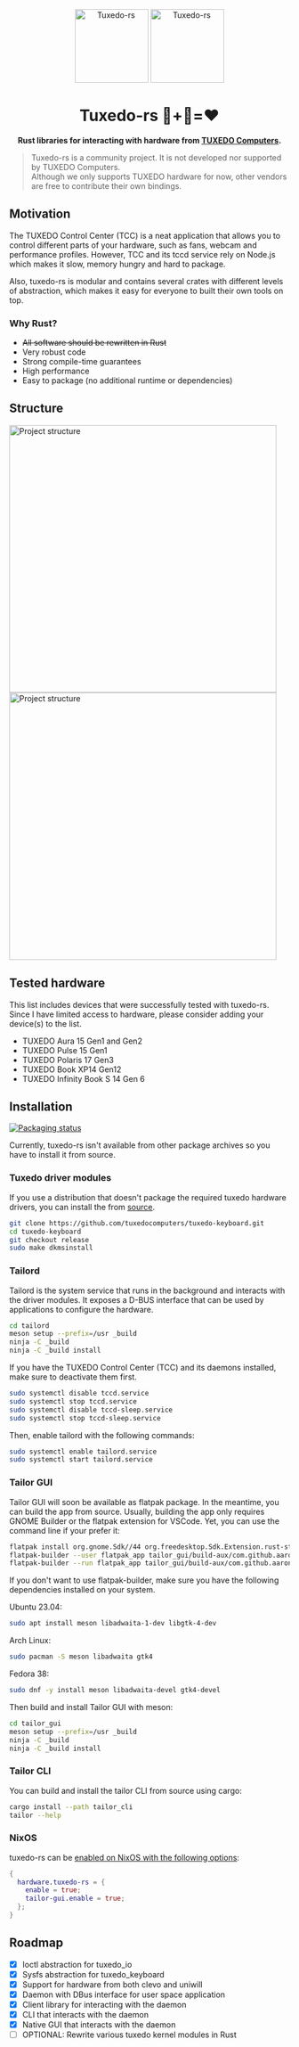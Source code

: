 <div align="center">
  <img alt="Tuxedo-rs" src="assets/tuxedo-rs-mascots.png#gh-light-mode-only" width="132" />
  <img alt="Tuxedo-rs" src="assets/tuxedo-rs-mascots-dark.png#gh-dark-mode-only" width="132" />
  <h1>Tuxedo-rs 🐧+🦀=❤️</h1>
  <p>
    <strong>
      Rust libraries for interacting with hardware from <a href="https://www.tuxedocomputers.com">TUXEDO Computers</a>.
	</strong>
  </p>
</div>

> Tuxedo-rs is a community project. It is not developed nor supported by TUXEDO Computers.  
> Although we only supports TUXEDO hardware for now, other vendors are free to contribute their own bindings.

## Motivation

The TUXEDO Control Center (TCC) is a neat application that allows you to control different parts of your hardware, such as fans, webcam and performance profiles.
However, TCC and its tccd service rely on Node.js which makes it slow, memory hungry and hard to package.

Also, tuxedo-rs is modular and contains several crates with different levels of abstraction, which makes it easy for everyone to built their own tools on top.

### Why Rust?

- ~~All software should be rewritten in Rust~~
- Very robust code
- Strong compile-time guarantees
- High performance
- Easy to package (no additional runtime or dependencies)

## Structure

<img alt="Project structure" src="assets/structure_light.png#gh-light-mode-only" width="480" />
<img alt="Project structure" src="assets/structure_dark.png#gh-dark-mode-only" width="480" />

## Tested hardware

This list includes devices that were successfully tested with tuxedo-rs.
Since I have limited access to hardware, please consider adding your device(s) to the list.

+ TUXEDO Aura 15 Gen1 and Gen2
+ TUXEDO Pulse 15 Gen1
+ TUXEDO Polaris 17 Gen3
+ TUXEDO Book XP14 Gen12
+ TUXEDO Infinity Book S 14 Gen 6


## Installation

[![Packaging status](https://repology.org/badge/vertical-allrepos/tuxedo-rs.svg)](https://repology.org/project/tuxedo-rs/versions)

Currently, tuxedo-rs isn't available from other package archives so you have to install it from source.

### Tuxedo driver modules

If you use a distribution that doesn't package the required tuxedo hardware drivers, you can install the from [source](https://github.com/tuxedocomputers/tuxedo-keyboard).

```sh
git clone https://github.com/tuxedocomputers/tuxedo-keyboard.git
cd tuxedo-keyboard
git checkout release
sudo make dkmsinstall
```

### Tailord

Tailord is the system service that runs in the background and interacts with the driver modules.
It exposes a D-BUS interface that can be used by applications to configure the hardware.

```sh
cd tailord
meson setup --prefix=/usr _build
ninja -C _build
ninja -C _build install
```

If you have the TUXEDO Control Center (TCC) and its daemons installed, make sure to deactivate them first.

```sh
sudo systemctl disable tccd.service 
sudo systemctl stop tccd.service 
sudo systemctl disable tccd-sleep.service 
sudo systemctl stop tccd-sleep.service 
```

Then, enable tailord with the following commands:

```sh
sudo systemctl enable tailord.service 
sudo systemctl start tailord.service 
```

### Tailor GUI

Tailor GUI will soon be available as flatpak package. 
In the meantime, you can build the app from source.
Usually, building the app only requires GNOME Builder or the flatpak extension for VSCode.
Yet, you can use the command line if your prefer it:

```sh
flatpak install org.gnome.Sdk//44 org.freedesktop.Sdk.Extension.rust-stable//22.08 org.gnome.Platform//44 runtime/org.freedesktop.Sdk.Extension.llvm15//22.08
flatpak-builder --user flatpak_app tailor_gui/build-aux/com.github.aaronerhardt.Tailor.json 
flatpak-builder --run flatpak_app tailor_gui/build-aux/com.github.aaronerhardt.Tailor.json tailor_gui
```

If you don't want to use flatpak-builder, make sure you have the following dependencies installed on your system.

Ubuntu 23.04:

```sh
sudo apt install meson libadwaita-1-dev libgtk-4-dev
```

Arch Linux:

```sh
sudo pacman -S meson libadwaita gtk4
```

Fedora 38:

```sh
sudo dnf -y install meson libadwaita-devel gtk4-devel
```

Then build and install Tailor GUI with meson:

```sh
cd tailor_gui
meson setup --prefix=/usr _build
ninja -C _build
ninja -C _build install
```

### Tailor CLI

You can build and install the tailor CLI from source using cargo:

```sh
cargo install --path tailor_cli
tailor --help
```

### NixOS

tuxedo-rs can be [enabled on NixOS with the following options](https://search.nixos.org/options?channel=unstable&from=0&size=50&sort=relevance&type=packages&query=tuxedo-rs):

```nix
{
  hardware.tuxedo-rs = {
    enable = true;
    tailor-gui.enable = true;
  };
}
```

## Roadmap

- [x] Ioctl abstraction for tuxedo_io
- [x] Sysfs abstraction for tuxedo_keyboard
- [x] Support for hardware from both clevo and uniwill
- [x] Daemon with DBus interface for user space application
- [x] Client library for interacting with the daemon
- [x] CLI that interacts with the daemon
- [x] Native GUI that interacts with the daemon
- [ ] OPTIONAL: Rewrite various tuxedo kernel modules in Rust
